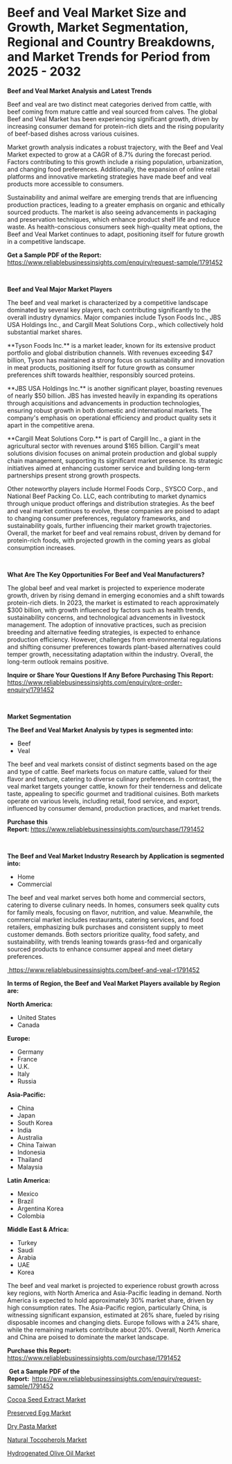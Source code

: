 <p><h1>Beef and Veal Market Size and Growth, Market Segmentation, Regional and Country Breakdowns, and Market Trends for Period from 2025 -  2032</h1></p><p><strong>Beef and Veal Market Analysis and Latest Trends</strong></p>
<p><p>Beef and veal are two distinct meat categories derived from cattle, with beef coming from mature cattle and veal sourced from calves. The global Beef and Veal Market has been experiencing significant growth, driven by increasing consumer demand for protein-rich diets and the rising popularity of beef-based dishes across various cuisines. </p><p>Market growth analysis indicates a robust trajectory, with the Beef and Veal Market expected to grow at a CAGR of 8.7% during the forecast period. Factors contributing to this growth include a rising population, urbanization, and changing food preferences. Additionally, the expansion of online retail platforms and innovative marketing strategies have made beef and veal products more accessible to consumers.</p><p>Sustainability and animal welfare are emerging trends that are influencing production practices, leading to a greater emphasis on organic and ethically sourced products. The market is also seeing advancements in packaging and preservation techniques, which enhance product shelf life and reduce waste. As health-conscious consumers seek high-quality meat options, the Beef and Veal Market continues to adapt, positioning itself for future growth in a competitive landscape.</p></p>
<p><strong>Get a Sample PDF of the Report:&nbsp;</strong> <a href="https://www.reliablebusinessinsights.com/enquiry/request-sample/1791452?utm_campaign=1138&utm_medium=2&utm_source=Github&utm_content=ia&utm_term=07042025&utm_id=beef-and-veal">https://www.reliablebusinessinsights.com/enquiry/request-sample/1791452</a></p>
<p>&nbsp;</p>
<p><strong>Beef and Veal Major Market Players</strong></p>
<p><p>The beef and veal market is characterized by a competitive landscape dominated by several key players, each contributing significantly to the overall industry dynamics. Major companies include Tyson Foods Inc., JBS USA Holdings Inc., and Cargill Meat Solutions Corp., which collectively hold substantial market shares.</p><p>**Tyson Foods Inc.** is a market leader, known for its extensive product portfolio and global distribution channels. With revenues exceeding $47 billion, Tyson has maintained a strong focus on sustainability and innovation in meat products, positioning itself for future growth as consumer preferences shift towards healthier, responsibly sourced proteins.</p><p>**JBS USA Holdings Inc.** is another significant player, boasting revenues of nearly $50 billion. JBS has invested heavily in expanding its operations through acquisitions and advancements in production technologies, ensuring robust growth in both domestic and international markets. The company's emphasis on operational efficiency and product quality sets it apart in the competitive arena.</p><p>**Cargill Meat Solutions Corp.** is part of Cargill Inc., a giant in the agricultural sector with revenues around $165 billion. Cargill's meat solutions division focuses on animal protein production and global supply chain management, supporting its significant market presence. Its strategic initiatives aimed at enhancing customer service and building long-term partnerships present strong growth prospects.</p><p>Other noteworthy players include Hormel Foods Corp., SYSCO Corp., and National Beef Packing Co. LLC, each contributing to market dynamics through unique product offerings and distribution strategies. As the beef and veal market continues to evolve, these companies are poised to adapt to changing consumer preferences, regulatory frameworks, and sustainability goals, further influencing their market growth trajectories. Overall, the market for beef and veal remains robust, driven by demand for protein-rich foods, with projected growth in the coming years as global consumption increases.</p></p>
<p>&nbsp;</p>
<p><strong>What Are The Key Opportunities For Beef and Veal Manufacturers?</strong></p>
<p><p>The global beef and veal market is projected to experience moderate growth, driven by rising demand in emerging economies and a shift towards protein-rich diets. In 2023, the market is estimated to reach approximately $300 billion, with growth influenced by factors such as health trends, sustainability concerns, and technological advancements in livestock management. The adoption of innovative practices, such as precision breeding and alternative feeding strategies, is expected to enhance production efficiency. However, challenges from environmental regulations and shifting consumer preferences towards plant-based alternatives could temper growth, necessitating adaptation within the industry. Overall, the long-term outlook remains positive.</p></p>
<p><strong>Inquire or Share Your Questions If Any Before Purchasing This Report:</strong> <a href="https://www.reliablebusinessinsights.com/enquiry/pre-order-enquiry/1791452?utm_campaign=1138&utm_medium=2&utm_source=Github&utm_content=ia&utm_term=07042025&utm_id=beef-and-veal">https://www.reliablebusinessinsights.com/enquiry/pre-order-enquiry/1791452</a></p>
<p>&nbsp;</p>
<p><strong>Market Segmentation</strong></p>
<p><strong>The Beef and Veal Market Analysis by types is segmented into:</strong></p>
<p><ul><li>Beef</li><li>Veal</li></ul></p>
<p><p>The beef and veal markets consist of distinct segments based on the age and type of cattle. Beef markets focus on mature cattle, valued for their flavor and texture, catering to diverse culinary preferences. In contrast, the veal market targets younger cattle, known for their tenderness and delicate taste, appealing to specific gourmet and traditional cuisines. Both markets operate on various levels, including retail, food service, and export, influenced by consumer demand, production practices, and market trends.</p></p>
<p><strong>Purchase this Report:&nbsp;</strong><a href="https://www.reliablebusinessinsights.com/purchase/1791452?utm_campaign=1138&utm_medium=2&utm_source=Github&utm_content=ia&utm_term=07042025&utm_id=beef-and-veal">https://www.reliablebusinessinsights.com/purchase/1791452</a></p>
<p>&nbsp;</p>
<p><strong>The Beef and Veal Market Industry Research by Application is segmented into:</strong></p>
<p><ul><li>Home</li><li>Commercial</li></ul></p>
<p><p>The beef and veal market serves both home and commercial sectors, catering to diverse culinary needs. In homes, consumers seek quality cuts for family meals, focusing on flavor, nutrition, and value. Meanwhile, the commercial market includes restaurants, catering services, and food retailers, emphasizing bulk purchases and consistent supply to meet customer demands. Both sectors prioritize quality, food safety, and sustainability, with trends leaning towards grass-fed and organically sourced products to enhance consumer appeal and meet dietary preferences.</p></p>
<p><a href="https://www.reliablebusinessinsights.com/beef-and-veal-r1791452?utm_campaign=1138&utm_medium=2&utm_source=Github&utm_content=ia&utm_term=07042025&utm_id=beef-and-veal">&nbsp;https://www.reliablebusinessinsights.com/beef-and-veal-r1791452</a></p>
<p><strong>In terms of Region, the Beef and Veal Market Players available by Region are:</strong></p>
<p>
    <p> <strong> North America: </strong>
        <ul>
            <li>United States</li>
            <li>Canada</li>
        </ul>
        </p> 
    <p> <strong> Europe: </strong>
        <ul>
            <li>Germany</li>
            <li>France</li>
            <li>U.K.</li>
            <li>Italy</li>
            <li>Russia</li>
        </ul>
        </p> 
    <p> <strong> Asia-Pacific: </strong>
        <ul>
            <li>China</li>
            <li>Japan</li>
            <li>South Korea</li>
            <li>India</li>
            <li>Australia</li>
            <li>China Taiwan</li>
            <li>Indonesia</li>
            <li>Thailand</li>
            <li>Malaysia</li>
        </ul>
        </p> 
    <p> <strong> Latin America: </strong>
        <ul>
            <li>Mexico</li>
            <li>Brazil</li>
            <li>Argentina Korea</li>
            <li>Colombia</li>
        </ul>
        </p> 
    <p> <strong> Middle East & Africa: </strong>
        <ul>
            <li>Turkey</li>
            <li>Saudi</li>
            <li>Arabia</li>
            <li>UAE</li>
            <li>Korea</li>
        </ul>
    </p>
    </p>
<p><p>The beef and veal market is projected to experience robust growth across key regions, with North America and Asia-Pacific leading in demand. North America is expected to hold approximately 30% market share, driven by high consumption rates. The Asia-Pacific region, particularly China, is witnessing significant expansion, estimated at 26% share, fueled by rising disposable incomes and changing diets. Europe follows with a 24% share, while the remaining markets contribute about 20%. Overall, North America and China are poised to dominate the market landscape.</p></p>
<p><strong>Purchase this Report: </strong><a href="https://www.reliablebusinessinsights.com/purchase/1791452?utm_campaign=1138&utm_medium=2&utm_source=Github&utm_content=ia&utm_term=07042025&utm_id=beef-and-veal">https://www.reliablebusinessinsights.com/purchase/1791452</a></p>
<p>&nbsp;<strong>Get a Sample PDF of the Report:&nbsp;&nbsp;</strong><a href="https://www.reliablebusinessinsights.com/enquiry/request-sample/1791452?utm_campaign=1138&utm_medium=2&utm_source=Github&utm_content=ia&utm_term=07042025&utm_id=beef-and-veal">https://www.reliablebusinessinsights.com/enquiry/request-sample/1791452</a></p>
<p><strong></strong></p>
<p><p><a href="https://github.com/bhuraoutenc8/Market-Research-Report-List-1/blob/main/cocoa-seed-extract-market.md?utm_campaign=1138&utm_medium=2&utm_source=Github&utm_content=ia&utm_term=07042025&utm_id=beef-and-veal">Cocoa Seed Extract Market</a></p><p><a href="https://github.com/guyerkanakwu/Market-Research-Report-List-1/blob/main/preserved-egg-market.md?utm_campaign=1138&utm_medium=2&utm_source=Github&utm_content=ia&utm_term=07042025&utm_id=beef-and-veal">Preserved Egg Market</a></p><p><a href="https://github.com/totrisammir/Market-Research-Report-List-1/blob/main/dry-pasta-market.md?utm_campaign=1138&utm_medium=2&utm_source=Github&utm_content=ia&utm_term=07042025&utm_id=beef-and-veal">Dry Pasta Market</a></p><p><a href="https://github.com/latilsmickl8/Market-Research-Report-List-1/blob/main/natural-tocopherols-market.md?utm_campaign=1138&utm_medium=2&utm_source=Github&utm_content=ia&utm_term=07042025&utm_id=beef-and-veal">Natural Tocopherols Market</a></p><p><a href="https://github.com/tandepinho3p/Market-Research-Report-List-1/blob/main/hydrogenated-olive-oil-market.md?utm_campaign=1138&utm_medium=2&utm_source=Github&utm_content=ia&utm_term=07042025&utm_id=beef-and-veal">Hydrogenated Olive Oil Market</a></p></p>